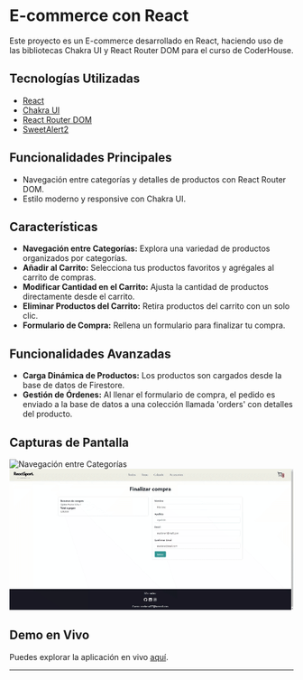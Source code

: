 # E-commerce con React

Este proyecto es un E-commerce desarrollado en React, haciendo uso de las bibliotecas Chakra UI y React Router DOM para el curso de CoderHouse.

## Tecnologías Utilizadas

- [React](https://reactjs.org/)
- [Chakra UI](https://chakra-ui.com/)
- [React Router DOM](https://reactrouter.com/)
- [SweetAlert2](https://sweetalert2.github.io/)

## Funcionalidades Principales

- Navegación entre categorías y detalles de productos con React Router DOM.
- Estilo moderno y responsive con Chakra UI.

## Características

- **Navegación entre Categorías:** Explora una variedad de productos organizados por categorías.
- **Añadir al Carrito:** Selecciona tus productos favoritos y agrégales al carrito de compras.
- **Modificar Cantidad en el Carrito:** Ajusta la cantidad de productos directamente desde el carrito.
- **Eliminar Productos del Carrito:** Retira productos del carrito con un solo clic.
- **Formulario de Compra:** Rellena un formulario para finalizar tu compra.

## Funcionalidades Avanzadas

- **Carga Dinámica de Productos:** Los productos son cargados desde la base de datos de Firestore.
- **Gestión de Órdenes:** Al llenar el formulario de compra, el pedido es enviado a la base de datos a una colección llamada 'orders' con detalles del producto.

## Capturas de Pantalla

![Navegación entre Categorías](./src/assets/gif.gif)
![Formulario de Compra](./src/assets/gif3.gif)

## Demo en Vivo

Puedes explorar la aplicación en vivo [aquí](https://pre-entrega-diaz.vercel.app/).

---


